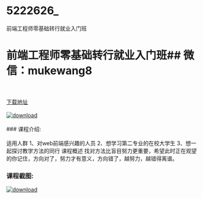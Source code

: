 # 5222626_
前端工程师零基础转行就业入门班
# 前端工程师零基础转行就业入门班## 微信：mukewang8
<br/></br>[下载地址](http://www.36tz.cn/article/5222626 "下载地址")
<br/></br>[![download](http://36tz.cn/muke_img/2022_01_1-64-300x135.png "下载地址")](http://www.36tz.cn/article/5222626 "下载地址")
<br/></br>### 课程介绍:<br/></br>适用人群
1、对web前端感兴趣的人员
2、想学习第二专业的在校大学生
3、想一起探讨教学方法的同行
课程概述
找对方法比盲目努力更重要，希望此时正在观望的你记住，方向对了，努力才有意义，方向错了，越努力，越错得离谱。

### 课程截图:
[![download](http://36tz.cn/muke_img/2022_01_2-56.png "下载地址")](http://www.36tz.cn/article/5222626 "下载地址")
